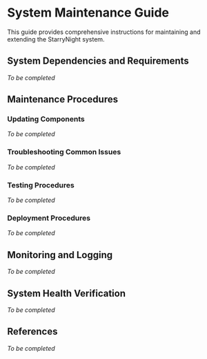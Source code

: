 # System Maintenance Guide

This guide provides comprehensive instructions for maintaining and extending the StarryNight system.

## System Dependencies and Requirements

*To be completed*

## Maintenance Procedures

### Updating Components

*To be completed*

### Troubleshooting Common Issues

*To be completed*

### Testing Procedures

*To be completed*

### Deployment Procedures

*To be completed*

## Monitoring and Logging

*To be completed*

## System Health Verification

*To be completed*

## References

*To be completed*
